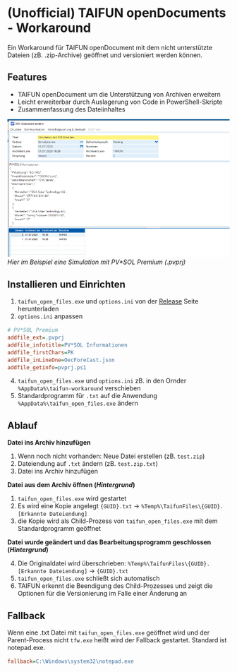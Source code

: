 
# (Unofficial) TAIFUN openDocuments - Workaround

Ein Workaround für TAIFUN openDocument mit dem nicht unterstützte Dateien (zB. .zip-Archive) geöffnet und versioniert werden können.

## Features
* TAIFUN openDocument um die Unterstützung von Archiven erweitern
* Leicht erweiterbar durch Auslagerung von Code in PowerShell-Skripte
* Zusammenfassung des Dateiinhaltes  


![Screenshot](screenshot.png)
*Hier im Beispiel eine Simulation mit PV\*SOL Premium (.pvprj)*


## Installieren und Einrichten
1. `taifun_open_files.exe` und `options.ini` von der [Release](https://github.com/otsmr/taifun-workaround/releases) Seite herunterladen
2. `options.ini` anpassen
```ini
# PV*SOL Premium
addfile_ext=.pvprj
addfile_infotitle=PV*SOL Informationen
addfile_firstChars=PK
addfile_inLineOne=OecForeCast.json
addfile_getinfo=pvprj.ps1
```
4. `taifun_open_files.exe` und `options.ini` zB. in den Ornder `%AppData%\taifun-workaround` verschieben
3. Standardprogramm für `.txt` auf die Anwendung `%AppData%\taifun_open_files.exe` ändern

## Ablauf

**Datei ins Archiv hinzufügen**
1. Wenn noch nicht vorhanden: Neue Datei erstellen (zB. `test.zip`)
2. Dateiendung auf `.txt` ändern (zB. `test.zip.txt`)
3. Datei ins Archiv hinzufügen

**Datei aus dem Archiv öffnen (*Hintergrund*)**
1. `taifun_open_files.exe` wird gestartet
2. Es wird eine Kopie angelegt `{GUID}.txt` -> `%Temp%\TaifunFiles\{GUID}.[Erkannte Dateiendung]`
3. die Kopie wird als Child-Prozess von `taifun_open_files.exe` mit dem Standardprogramm geöffnet

**Datei wurde geändert und das Bearbeitungsprogramm geschlossen (*Hintergrund*)**

4. Die Originaldatei wird überschrieben: `%Temp%\TaifunFiles\{GUID}.[Erkannte Dateiendung]` -> `{GUID}.txt`
6. `taifun_open_files.exe` schließt sich automatisch 
7. TAIFUN erkennt die Beendigung des Child-Prozesses und zeigt die Optionen für die Versionierung im Falle einer Änderung an

## Fallback

Wenn eine .txt Datei mit `taifun_open_files.exe` geöffnet wird und der Parent-Process nicht `tfw.exe` heißt wird der Fallback gestartet. Standard ist notepad.exe.

```ini
fallback=C:\Windows\system32\notepad.exe
```